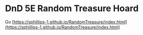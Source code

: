 
# DnD 5E Random Treasure Hoard

Go [https://sphillips-1.github.io/RandomTreasure/index.html](https://sphillips-1.github.io/RandomTreasure/index.html)

